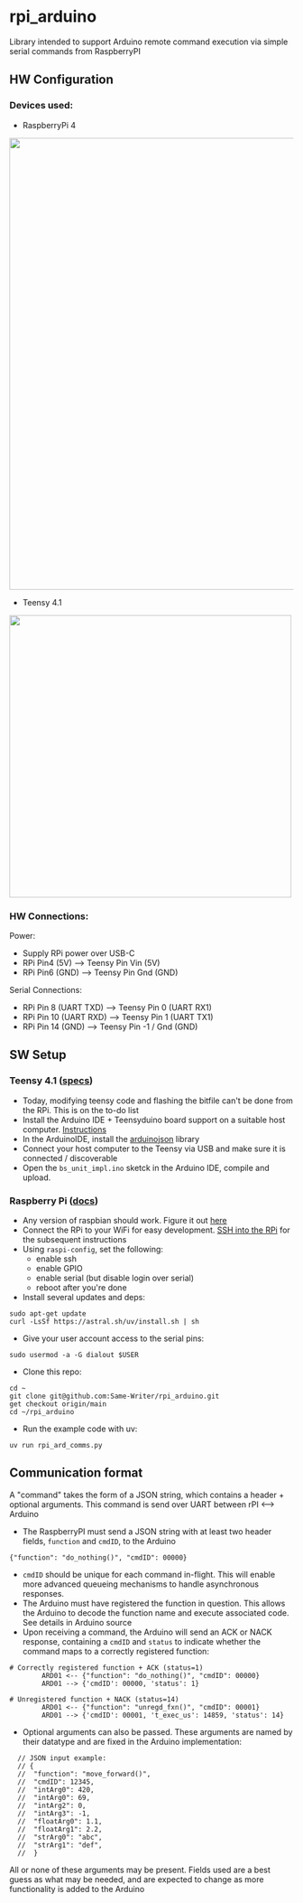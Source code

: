 # rpi_arduino

Library intended to support Arduino remote command execution via simple serial commands from RaspberryPI

## HW Configuration

### Devices used:
- RaspberryPi 4

<img src="https://www.raspberrypi.com/documentation/computers/images/GPIO-Pinout-Diagram-2.png?hash=df7d7847c57a1ca6d5b2617695de6d46" width="800">


- Teensy 4.1 

<img src="https://www.pjrc.com/store/teensy41_card11a_rev3.png" width="500">


### HW Connections:
Power:
- Supply RPi power over USB-C
- RPi Pin4 (5V) --> Teensy Pin Vin (5V)
- RPi Pin6 (GND) --> Teensy Pin Gnd (GND)

Serial Connections:
- RPi Pin 8 (UART TXD) --> Teensy Pin 0 (UART RX1)
- RPi Pin 10 (UART RXD) --> Teensy Pin 1 (UART TX1)
- RPi Pin 14 (GND) --> Teensy Pin -1 / Gnd (GND)


## SW Setup

### Teensy 4.1 ([specs](https://www.pjrc.com/store/teensy41.html))
- Today, modifying teensy code and flashing the bitfile can't be done from the RPi. This is on the to-do list 
- Install the Arduino IDE + Teensyduino board support on a suitable host computer. [Instructions](https://www.pjrc.com/teensy/td_download.html)
- In the ArduinoIDE, install the [arduinojson](https://arduinojson.org/v7/how-to/install-arduinojson/#method-1-arduino-ide) library
- Connect your host computer to the Teensy via USB and make sure it is connected / discoverable
- Open the `bs_unit_impl.ino` sketck in the Arduino IDE, compile and upload.

### Raspberry Pi ([docs](https://www.raspberrypi.com/documentation/computers/raspberry-pi.html))
- Any version of raspbian should work. Figure it out [here](https://www.raspberrypi.com/documentation/computers/getting-started.html)
- Connect the RPi to your WiFi for easy development. [SSH into the RPi](https://www.raspberrypi.com/documentation/computers/remote-access.html) for the subsequent instructions
- Using `raspi-config`, set the following:
	- enable ssh 
	- enable GPIO
	- enable serial (but disable login over serial)
    - reboot after you're done
- Install several updates and deps:
```
sudo apt-get update
curl -LsSf https://astral.sh/uv/install.sh | sh
```
- Give your user account access to the serial pins: 
```
sudo usermod -a -G dialout $USER
```
- Clone this repo:
```
cd ~
git clone git@github.com:Same-Writer/rpi_arduino.git
get checkout origin/main
cd ~/rpi_arduino
```
- Run the example code with uv:
```
uv run rpi_ard_comms.py
```


## Communication format

A "command" takes the form of a JSON string, which contains a header + optional arguments. This command is send over UART between rPI <--> Arduino

- The RaspberryPI must send a JSON string with at least two header fields, `function` and `cmdID`, to the Arduino
```
{"function": "do_nothing()", "cmdID": 00000}
```
- `cmdID` should be unique for each command in-flight. This will enable more advanced queueing mechanisms to handle asynchronous responses.
- The Arduino must have registered the function in question. This allows the Arduino to decode the function name and execute associated code. See details in Arduino source
- Upon receiving a command, the Arduino will send an ACK or NACK response, containing a `cmdID` and `status` to indicate whether the command maps to a correctly registered function:
```
# Correctly registered function + ACK (status=1)
        ARD01 <-- {"function": "do_nothing()", "cmdID": 00000}
        ARD01 --> {'cmdID': 00000, 'status': 1}

# Unregistered function + NACK (status=14)
        ARD01 <-- {"function": "unregd_fxn()", "cmdID": 00001}
        ARD01 --> {'cmdID': 00001, 't_exec_us': 14859, 'status': 14}
```
- Optional arguments can also be passed. These arguments are named by their datatype and are fixed in the Arduino implementation:

```
  // JSON input example:
  // {
  //  "function": "move_forward()",
  //  "cmdID": 12345,
  //  "intArg0": 420,
  //  "intArg0": 69,
  //  "intArg2": 0,
  //  "intArg3": -1,
  //  "floatArg0": 1.1,
  //  "floatArg1": 2.2,
  //  "strArg0": "abc",
  //  "strArg1": "def",
  //  }

```
All or none of these arguments may be present. Fields used are a best guess as what may be needed, and are expected to change as more functionality is added to the Arduino

